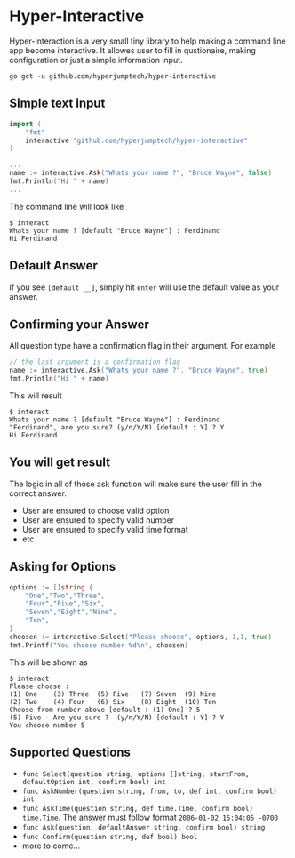 # Hyper-Interactive

Hyper-Interaction is a very small tiny library to help
making a command line app become interactive. It allowes user to
fill in qustionaire, making configuration or just a simple
information input.

```shell
go get -u github.com/hyperjumptech/hyper-interactive
```

## Simple text input

```go
import (
	"fmt"
	interactive "github.com/hyperjumptech/hyper-interactive"
)

...
name := interactive.Ask("Whats your name ?", "Bruce Wayne", false)
fmt.Println("Hi " + name)
...
```

The command line will look like

```shell
$ interact
Whats your name ? [default "Bruce Wayne"] : Ferdinand
Hi Ferdinand
```

## Default Answer

If you see `[default __]`, simply hit `enter` will use the default value as your answer.

## Confirming your Answer

All question type have a confirmation flag in their argument.
For example

```go
// the last argument is a confirmation flag
name := interactive.Ask("Whats your name ?", "Bruce Wayne", true) 
fmt.Println("Hi " + name)
```

This will result

```shell
$ interact
Whats your name ? [default "Bruce Wayne"] : Ferdinand
"Ferdinand", are you sure? (y/n/Y/N) [default : Y] ? Y
Hi Ferdinand
```

## You will get result

The logic in all of those ask function will make sure the
user fill in the correct answer.

- User are ensured to choose valid option
- User are ensured to specify valid number
- User are ensured to specify valid time format
- etc

## Asking for Options

```go
options := []string {
    "One","Two","Three",
    "Four","Five","Six",
    "Seven","Eight","Nine",
    "Ten",
}
choosen := interactive.Select("Please choose", options, 1,1, true)
fmt.Printf("You choose number %d\n", choosen)
```

This will be shown as

```shell
$ interact
Please choose :
(1) One    (3) Three  (5) Five   (7) Seven  (9) Nine                         
(2) Two    (4) Four   (6) Six    (8) Eight  (10) Ten                         
Choose from number above [default : (1) One] ? 5
(5) Five - Are you sure ?  (y/n/Y/N) [default : Y] ? Y
You choose number 5
```

## Supported Questions

- `func Select(question string, options []string, startFrom, defaultOption int, confirm bool) int`
- `func AskNumber(question string, from, to, def int, confirm bool) int`
- `func AskTime(question string, def time.Time, confirm bool) time.Time`. The answer must follow format `2006-01-02 15:04:05 -0700`
- `func Ask(question, defaultAnswer string, confirm bool) string`
- `func Confirm(question string, def bool) bool`
- more to come...
